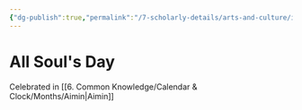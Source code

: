 ```yaml
---
{"dg-publish":true,"permalink":"/7-scholarly-details/arts-and-culture/international-festivals/all-soul-s-day/","noteIcon":""}
---
```


# All Soul's Day

Celebrated in [[6. Common Knowledge/Calendar & Clock/Months/Aimin\|Aimin]]